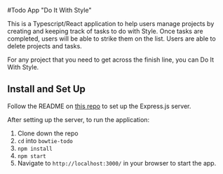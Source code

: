 #Todo App
"Do It With Style"

This is a Typescript/React application to help users manage projects by creating and keeping track of tasks to do with Style. Once tasks are completed, users will be able to strike them on the list. Users are able to delete projects and tasks. 

For any project that you need to get across the finish line, you can Do It With Style.

## Install and Set Up

Follow the README on [this repo](https://github.com/pthan1/bowtie-todo-app-api) to set up the Express.js server.

After setting up the server, to run the application:

1. Clone down the repo
2. `cd` into `bowtie-todo`
3. `npm install`
4. `npm start`
5. Navigate to `http://localhost:3000/` in your browser to start the app.
